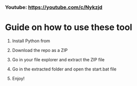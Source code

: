 ### Youtube: https://youtube.com/c/Nykzjd ###
 
# Guide on how to use these tool

1. Install Python from
 
2. Download the repo as a ZIP

3. Go in your file explorer and extract the ZIP file
 
4. Go in the extracted folder and open the start.bat file

5. Enjoy! 